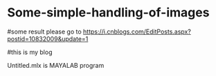 # Some-simple-handling-of-images

#some result please go to https://i.cnblogs.com/EditPosts.aspx?postid=10832009&update=1

#this is my blog

Untitled.mlx is MAYALAB program
